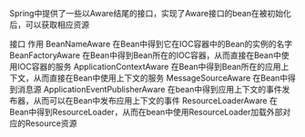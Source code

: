 Spring中提供了一些以Aware结尾的接口，实现了Aware接口的bean在被初始化后，可以获取相应资源

接口 									作用
BeanNameAware 					在Bean中得到它在IOC容器中的Bean的实例的名字
BeanFactoryAware 				在Bean中得到Bean所在的IOC容器，从而直接在Bean中使用IOC容器的服务
ApplicationContextAware 		在Bean中得到Bean所在的应用上下文，从而直接在Bean中使用上下文的服务
MessageSourceAware 				在Bean中得到消息源
ApplicationEventPublisherAware 	在bean中得到应用上下文的事件发布器，从而可以在Bean中发布应用上下文的事件
ResourceLoaderAware 			在Bean中得到ResourceLoader，从而在bean中使用ResourceLoader加载外部对应的Resource资源